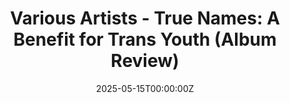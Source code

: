 ---
publication: "Post-Trash"
title: "Various Artists - True Names: A Benefit for Trans Youth (Album Review)"
url: "https://post-trash.com/news/2025/5/15/various-artists-true-names-a-benefit-for-trans-youth-album-review"
date: 2025-05-15T00:00:00Z
--- 